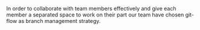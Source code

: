 In order to collaborate with team members effectively and give each member a separated space to work on their part our team have chosen git-flow as branch management strategy.
